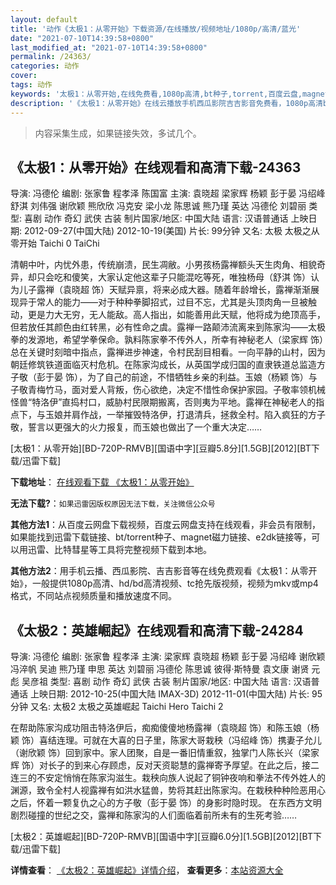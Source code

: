 ```yaml
---
layout: default
title: '动作《太极1：从零开始》下载资源/在线播放/视频地址/1080p/高清/蓝光'
date: "2021-07-10T14:39:58+0800"
last_modified_at: "2021-07-10T14:39:58+0800"
permalink: /24363/
categories: 动作
cover:
tags: 动作
keywords: '太极1：从零开始,在线免费看,1080p高清,bt种子,torrent,百度云盘,magnet,磁力链,迅雷下载资源'
description: '《太极1：从零开始》在线云播放手机西瓜影院吉吉影音免费看，1080p高清bd/hd未删减完整版和tc抢先枪版，mkv/mp4格式，附带bt/torrent种子、magnet/磁力链、百度云盘、网盘资源迅雷下载链接'
---
```


>内容采集生成，如果链接失效，多试几个。


## 《太极1：从零开始》在线观看和高清下载-24363

导演: 冯德伦 编剧: 张家鲁 程孝泽 陈国富 主演: 袁晓超 梁家辉 杨颖 彭于晏 冯绍峰 舒淇 刘伟强 谢欣颖 熊欣欣 冯克安 梁小龙 陈思诚 熊乃瑾 英达 冯德伦 刘碧丽 类型: 喜剧 动作 奇幻 武侠 古装 制片国家/地区: 中国大陆 语言: 汉语普通话 上映日期: 2012-09-27(中国大陆) 2012-10-19(美国) 片长: 99分钟 又名: 太极 太极之从零开始 Taichi 0 TaiChi

清朝中叶，内忧外患，传统崩溃，民生凋敝。小男孩杨露禅额头天生肉角、相貌奇异，却只会吃和傻笑，大家认定他这辈子只能混吃等死，唯独杨母（舒淇 饰）认为儿子露禅（袁晓超 饰）天赋异禀，将来必成大器。随着年龄增长，露禅渐渐展现异于常人的能力——对于种种拳脚招式，过目不忘，尤其是头顶肉角一旦被触动，更是力大无穷，无人能敌。高人指出，如能善用此天赋，他将成为绝顶高手，但若放任其颜色由红转黑，必有性命之虞。露禅一路颠沛流离来到陈家沟——太极拳的发源地，希望学拳保命。孰料陈家拳不传外人，所幸有神秘老人（梁家辉 饰）总在关键时刻暗中指点，露禅进步神速，令村民刮目相看。一向平静的山村，因为朝廷修筑铁道面临灭村危机。在陈家沟成长，从英国学成归国的直隶铁道总监造方子敬（彭于晏 饰），为了自己的前途，不惜牺牲乡亲的利益。玉娘（杨颖 饰）与子敬青梅竹马，面对爱人背叛，伤心欲绝，决定不惜性命保护家园。子敬率领机械怪兽“特洛伊”直捣村口，威胁村民限期搬离，否则夷为平地。露禅在神秘老人的指点下，与玉娘并肩作战，一举摧毁特洛伊，打退清兵，拯救全村。陷入疯狂的方子敬，誓言以更强大的火力报复，而玉娘也做出了一个重大决定……


[太极1：从零开始][BD-720P-RMVB][国语中字][豆瓣5.8分][1.5GB][2012][BT下载/迅雷下载]

**下载地址**： [在线观看下载 《太极1：从零开始》](https://www.btdx8.com/torrent/taichi_0_2012.html) 


**无法下载?**：`如果迅雷因版权原因无法下载，关注微信公众号 `

**其他方法1**：从百度云网盘下载视频，百度云网盘支持在线观看，非会员有限制，如果能找到迅雷下载链接、bt/torrent种子、magnet磁力链接、e2dk链接等，可以用迅雷、比特彗星等工具将完整视频下载到本地。

**其他方法2**：用手机云播、西瓜影院、吉吉影音等在线免费观看《太极1：从零开始》，一般提供1080p高清、hd/bd高清视频、tc抢先版视频，视频为mkv或mp4格式，不同站点视频质量和播放速度不同。


## 《太极2：英雄崛起》在线观看和高清下载-24284

导演: 冯德伦 编剧: 张家鲁 程孝泽 主演: 梁家辉 袁晓超 杨颖 彭于晏 冯绍峰 谢欣颖 冯淬帆 吴迪 熊乃瑾 申思 英达 刘碧丽 冯德伦 陈思诚 彼得·斯特曼 袁文康 谢贤 元彪 吴彦祖 类型: 喜剧 动作 奇幻 武侠 古装 制片国家/地区: 中国大陆 语言: 汉语普通话 上映日期: 2012-10-25(中国大陆 IMAX-3D) 2012-11-01(中国大陆) 片长: 95分钟 又名: 太极2 太极之英雄崛起 Taichi Hero Taichi 2

在帮助陈家沟成功阻击特洛伊后，痴痴傻傻地杨露禅（袁晓超 饰）和陈玉娘（杨颖 饰）喜结连理。可就在大喜的日子里，陈家大哥栽秧（冯绍峰 饰）携妻子允儿（谢欣颖 饰）回到家中。家人团聚，自是一番旧情重叙，独掌门人陈长兴（梁家辉 饰）对长子的到来心存顾虑，反对天资聪慧的露禅寄予厚望。在此之后，接二连三的不安定悄悄在陈家沟滋生。栽秧向族人说起了铜钟夜响和拳法不传外姓人的渊源，致令全村人视露禅有如洪水猛兽，势将其赶出陈家沟。在栽秧种种险恶用心之后，怀着一颗复仇之心的方子敬（彭于晏 饰）的身影时隐时现。 在东西方文明剧烈碰撞的世纪之交，露禅和陈家沟的人们面临着前所未有的生死考验……


[太极2：英雄崛起][BD-720P-RMVB][国语中字][豆瓣6.0分][1.5GB][2012][BT下载/迅雷下载]

**详情查看**： [《太极2：英雄崛起》详情介绍](/movie/24284/)， **查看更多**：[本站资源大全](/movie/t/all/)

